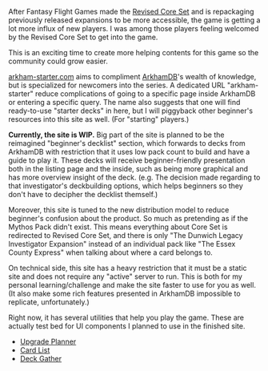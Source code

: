 After Fantasy Flight Games made the [Revised Core Set](https://www.fantasyflightgames.com/en/products/arkham-horror-the-card-game/) and is repackaging previously released expansions to be more accessible, the game is getting a lot more influx of new players. I was among those players feeling welcomed by the Revised Core Set to get into the game.

This is an exciting time to create more helping contents for this game so the community could grow easier.

[arkham-starter.com](/) aims to compliment [ArkhamDB](https://arkhamdb.com/)'s wealth of knowledge, but is specialized for newcomers into the series. A dedicated URL "arkham-starter" reduce complications of going to a specific page inside ArkhamDB or entering a specific query. The name also suggests that one will find ready-to-use "starter decks" in here, but I will piggyback other beginner's resources into this site as well. (For "starting" players.)

**Currently, the site is WIP.** Big part of the site is planned to be the reimagined "beginner's decklist" section, which forwards to decks from ArkhamDB with restriction that it uses low pack count to build and have a guide to play it. These decks will receive beginner-friendly presentation both in the listing page and the inside, such as being more graphical and has more overview insight of the deck. (e.g. The decision made regarding to that investigator's deckbuilding options, which helps beginners so they don't have to decipher the decklist themself.)

Moreover, this site is tuned to the new distribution model to reduce beginner's confusion about the product. So much as pretending as if the Mythos Pack didn't exist. This means everything about Core Set is redirected to Revised Core Set, and there is only "The Dunwich Legacy Investigator Expansion" instead of an individual pack like "The Essex County Express" when talking about where a card belongs to.

On technical side, this site has a heavy restriction that it must be a static site and does not require any "active" server to run. This is both for my personal learning/challenge and make the site faster to use for you as well. (It also make some rich features presented in ArkhamDB impossible to replicate, unfortunately.)

Right now, it has several utilities that help you play the game. These are actually test bed for UI components I planned to use in the finished site.

- [Upgrade Planner](/tool/upgrade)
- [Card List](/tool/list)
- [Deck Gather](/tool/gather)